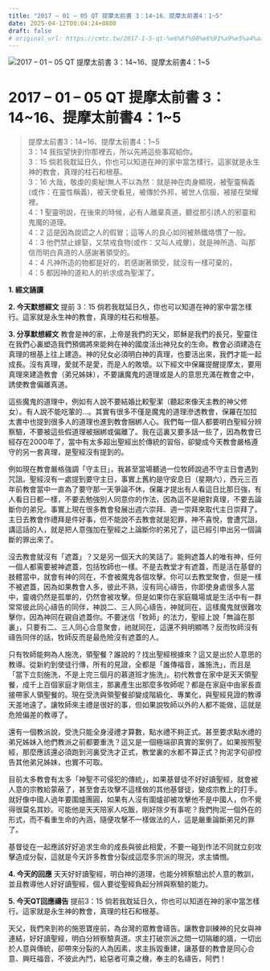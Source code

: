 ```yaml
---
title: "2017 – 01 – 05 QT 提摩太前書 3：14~16、提摩太前書4：1~5"
date: 2025-04-12T00:04:24+0800
draft: false
# original_url: https://cmtc.tw/2017-1-5-qt-%e6%8f%90%e6%91%a9%e5%a4%aa%e5%89%8d%e6%9b%b83%ef%bc%9a113
---
```


![2017 – 01 – 05 QT 提摩太前書 3：14\~16、提摩太前書4：1\~5](/images/qt.jpg   "2017 – 01 – 05 QT 提摩太前書 3：14\~16、提摩太前書4：1\~5")

# 2017 – 01 – 05 QT 提摩太前書 3：14\~16、提摩太前書4：1\~5

> 提摩太前書3：14\~16、提摩太前書4：1\~5  
> 3：14 我指望快到你那裡去，所以先將這些事寫給你。  
> 3：15 倘若我耽延日久，你也可以知道在神的家中當怎樣行。這家就是永生神的教會，真理的柱石和根基。  
> 3：16 大哉，敬虔的奧秘!無人不以為然：就是神在肉身顯現，被聖靈稱義(或作：在靈性稱義)，被天使看見，被傳於外邦，被世人信服，被接在榮耀裡。  
> 4：1 聖靈明說，在後來的時候，必有人離棄真道，聽從那引誘人的邪靈和鬼魔的道理。  
> 4：2 這是因為說謊之人的假冒；這等人的良心如同被熱鐵烙慣了一般。  
> 4：3 他們禁止嫁娶，又禁戒食物(或作：又叫人戒暈)，就是神所造、叫那信而明白真道的人感謝著領受的。  
> 4：4 凡神所造的物都是好的，若感謝著領受，就沒有一樣可棄的，  
> 4：5 都因神的道和人的祈求成為聖潔了。

**1.  經文誦讀**

**2.  今天默想經文**
提前 3：15 倘若我耽延日久，你也可以知道在神的家中當怎樣行。這家就是永生神的教會，真理的柱石和根基。

**3. 分享默想經文**
教會是神的家，上帝是我們的天父，耶穌是我們的長兄，聖靈住在我們心裏塑造我們預備將來能夠在神的國度活出神兒女的生命。教會必須建造在真理的根基上往上建造。神的兒女必須明白神的真理，也要活出來，我們才能一起成長。沒有真理，愛就不是愛，而是人的敗壞。以下經文中保羅提醒提摩太，要用真理來建造教會（弟兄姊妹），不要讓魔鬼的道理或是人的意思充滿在教會之中，誘使教會偏離真道。

這些魔鬼的道理中，例如有人說不要結婚比較聖潔（聽起來像天主教的神父修女）。有人說不能吃葷的…。其實有很多不僅是魔鬼的道理滲透教會，保羅在加拉太書中也提到很多人的道理也進到教會捆綁人心。我們每一個人都要明白聖經分辨察驗，不要被這些假道理被捆綁或偏離了。我在這裏又要多話一些了，因為教會已經存在2000年了，當中有太多超出聖經出於傳統的習俗，卻變成今天教會嚴格遵守的另一套真理，是聖經沒有提到的。

例如現在教會嚴格強調「守主日」，我甚至當場聽過一位牧師說過不守主日會遇到咒詛。聖經沒有一處提到要守主日，事實上舊約是守安息日（星期六），西元三百年前教會當中一直為了要守那一天爭論不休，保羅才提出有人看這日比那日強，有人看日日都一樣，不要去勉強別人同意你的作法，因為這不是絕對真理，不要去論斷你的弟兄。事實上現在很多教會發展出週六崇拜、週一崇拜來取代主日崇拜了。主日去教會作禮拜是件好事，但不能說不去教會就是犯罪，神不喜悅，會遭咒詛，講這話的人，就是把人意強加在聖經之上論斷你的弟兄了，這已經引申出另一個論斷的罪出來了。

沒去教會就沒有「遮蓋」？又是另一個天大的笑話了。能夠遮蓋人的唯有神，任何一個人都需要被神遮蓋，包括牧師也一樣。不是去教堂才有遮蓋，而是活在基督的肢體當中，就會有神的同在，不會被魔鬼各個攻擊。你可以去教堂聚會，但是一樣不被遮蓋，因為如果教會人多，彼此不熟，沒有同心禱告，你即使身處很多人當中，靈魂仍然是孤單的，仍然會被攻擊。但是如果你在家庭職場或是生活中有一群常常彼此同心禱告的同伴，神說二、三人同心禱告，神就同在，這樣魔鬼就很難攻擊你，因為神同在親自遮蓋你。不要迷信「牧師」的法力，聖經上說「無論在那裏」，只要有二、三人同心合意聚會，祂就同在，這還不夠明顯嗎？反而牧師沒有禱告同伴的話，牧師反而是最危險沒有遮蓋的人。

只有牧師能夠為人施洗，領聖餐？誰說的？找出聖經根據來？這又是出於人意思的教導。從新約到使徒行傳，所有的見證，全都是「誰傳福音，誰施洗」，而且是「當下立刻施洗，不是上完三個月的慕道班才施洗」。初代教會在家中是天天領聖餐，成千上百個家庭才剛信主，那裏產生出那麼多牧師呢？都是在家庭中由家長直接帶家人領聖餐的。現在受洗與領聖餐卻變成階級化、專業化，與聖經見證的教導天差地遠了。讓牧師來主禮是很好的事，但如果說牧師以外的人都不能做，這就是危險偏差的教導了。

還有一個教派說，受洗只能全身浸禮才算數，點水禮不夠正式。甚至要求點水禮的弟兄姊妹入他們教派之前都要重洗？這又是一個極端卻真實的案例了。如果按照聖經，那麼應該還必須跑到河裏受洗才正式，教堂裏的水都不算正式？拘泥字句卻控告其他弟兄姊妹，也實不可取。

目前太多教會有太多「神聖不可侵犯的傳統」，如果基督徒不好好讀聖經，就會被人意的宗教給蒙蔽了，甚至會去攻擊不這樣做的其他基督徒，變成宗教上的打手。就好像中國人過年要圍爐團圓，如果有人沒有圍爐卻被攻擊他不是中國人，你不覺得很莫名其妙。可能他是天天陪家人吃飯，剛好除夕有事呢？我們拘泥一個外在的形式，而不看重生命的內涵，隨便攻擊不一樣做法的人，這是嚴重論斷弟兄的罪了。

基督徒在一起應該好好追求生命的成長與彼此相愛，不要一碰到作法不同就立刻攻擊造成分裂，這就是今天許多教會分裂成這麼多宗派的現況，求主憐憫。

**4. 今天的回應**
天天好好讀聖經，明白神的道理，也能分辨察驗出於人意的教訓，並且教導他人好好讀聖經，個人要從聖經負起分辨與察驗的能力。

**5. 今天QT回應禱告**
提前3：15 倘若我耽延日久，你也可以知道在神的家中當怎樣行。這家就是永生神的教會，真理的柱石和根基。

天父，我們來到祢的施恩寶座前，為台灣的眾教會禱告。讓教會訓練神的兒女與神連結，好好讀聖經，明白分辨察驗真道。求主打破宗派之間一切隔離的牆，一切出於人意與傳統，卻帶來分裂的人為因素，求主拆毀重建，讓基督的教會是同心合意、興旺福音，不彼此內鬥，給惡者可乘之機，奉主的名禱告，阿們！
